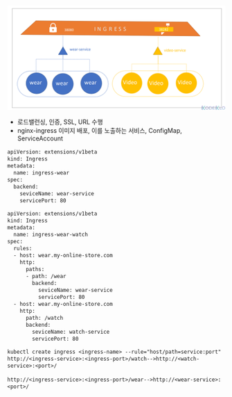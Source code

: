 ![img_16.png](img_16.png)
- 로드밸런싱, 인증, SSL, URL 수행
- nginx-ingress 이미지 배포, 이를 노출하는 서비스, ConfigMap, ServiceAccount
```
apiVersion: extensions/v1beta
kind: Ingress
metadata:
  name: ingress-wear
spec:
  backend:
    seviceName: wear-service
    servicePort: 80
```

```
apiVersion: extensions/v1beta
kind: Ingress
metadata:
  name: ingress-wear-watch
spec:
  rules:
  - host: wear.my-online-store.com  
    http:
      paths:
      - path: /wear
        backend:
          seviceName: wear-service
          servicePort: 80
  - host: wear.my-online-store.com  
    http:
      path: /watch
      backend:
        seviceName: watch-service
        servicePort: 80
```

```
kubectl create ingress <ingress-name> --rule="host/path=service:port"
http://<ingress-service>:<ingress-port>/watch-->http://<watch-service>:<port>/

http://<ingress-service>:<ingress-port>/wear-->http://<wear-service>:<port>/


```